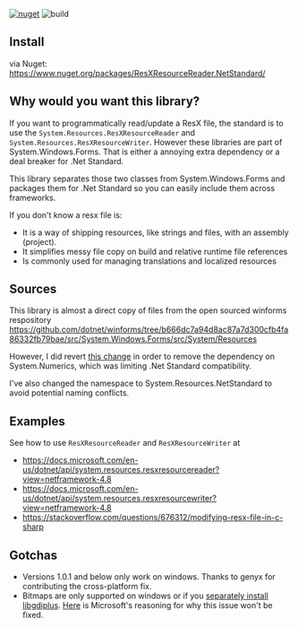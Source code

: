 [![nuget](https://img.shields.io/nuget/v/ResXResourceReader.NetStandard)](https://www.nuget.org/packages/ResXResourceReader.NetStandard/)
![build](https://github.com/farlee2121/ResXResourceReader.NetStandard/workflows/Build/badge.svg)

Install
-------
via Nuget: https://www.nuget.org/packages/ResXResourceReader.NetStandard/

Why would you want this library?
--------------------------------
If you want to programmatically read/update a ResX file, the standard is to use the `System.Resources.ResXResourceReader` and `System.Resources.ResXResourceWriter`. However these libraries are part of System.Windows.Forms. That is either a annoying extra dependency or a deal breaker for .Net Standard.

This library separates those two classes from System.Windows.Forms and packages them for .Net Standard so you can easily include them across
frameworks.

If you don't know a resx file is:
 - It is a way of shipping resources, like strings and files, with an assembly (project).
 -  It simplifies messy file copy on build and relative runtime file references
 - Is commonly used for managing translations and localized resources

Sources
-------
This library is almost a direct copy of files from the open sourced winforms respository  
https://github.com/dotnet/winforms/tree/b666dc7a94d8ac87a7d300cfb4fa86332fb79bae/src/System.Windows.Forms/src/System/Resources

However, I did revert [this change](https://github.com/dotnet/winforms/commit/f9f414d72a4d00da3f709ec3b76521d2859e6d49) in order to remove the dependency on System.Numerics, which was limiting .Net Standard compatibility.

I've also changed the namespace to System.Resources.NetStandard to avoid potential naming conflicts.  

Examples
--------
See how to use `ResXResourceReader` and `ResXResourceWriter` at
- https://docs.microsoft.com/en-us/dotnet/api/system.resources.resxresourcereader?view=netframework-4.8
- https://docs.microsoft.com/en-us/dotnet/api/system.resources.resxresourcewriter?view=netframework-4.8
- https://stackoverflow.com/questions/676312/modifying-resx-file-in-c-sharp


Gotchas
-------

- Versions 1.0.1 and below only work on windows. Thanks to genyx for contributing the cross-platform fix.
- Bitmaps are only supported on windows or if you [separately install libgdiplus](https://www.ryadel.com/en/asp-net-core-linux-unable-to-load-dll-libgdiplus-gdiplus-dll-gdi-fix/). [Here](https://docs.microsoft.com/en-us/dotnet/core/compatibility/core-libraries/6.0/system-drawing-common-windows-only#reason-for-change) is Microsoft's reasoning for why this issue won't be fixed.
